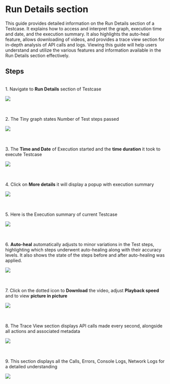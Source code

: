 
# Run Details section

This guide provides detailed information on the Run Details section of a Testcase. It explains how to access and interpret the graph, execution time and date, and the execution summary. It also highlights the auto-heal feature, allows downloading of videos, and provides a trace view section for in-depth analysis of API calls and logs. Viewing this guide will help users understand and utilize the various features and information available in the Run Details section effectively.


## **Steps**

\
1\. Navigate to **Run Details** section of Testcase

![](https://ajeuwbhvhr.cloudimg.io/colony-recorder.s3.amazonaws.com/files/2024-03-07/6dd40b51-6507-4b65-a4f7-b6e510d8e443/ascreenshot.jpeg?tl_px=0,0&br_px=806,450&force_format=png&width=806&wat_scale=71&wat=1&wat_opacity=0.7&wat_gravity=northwest&wat_url=https://colony-recorder.s3.us-west-1.amazonaws.com/images/watermarks/FB923C_standard.png&wat_pad=322,42)

\
\
2\. The Tiny graph states Number of Test steps passed

![](https://ajeuwbhvhr.cloudimg.io/colony-recorder.s3.amazonaws.com/files/2024-03-07/9f360915-76ad-42ad-ab93-96adee2dbd1c/ascreenshot.jpeg?tl_px=0,0&br_px=806,450&force_format=png&width=806&wat_scale=71&wat=1&wat_opacity=0.7&wat_gravity=northwest&wat_url=https://colony-recorder.s3.us-west-1.amazonaws.com/images/watermarks/FB923C_standard.png&wat_pad=105,79)

\
\
3\. The **Time and Date** of Execution started and the **time duration** it took to execute Testcase

![](https://ajeuwbhvhr.cloudimg.io/colony-recorder.s3.amazonaws.com/files/2024-03-07/fc7b9f1b-11ac-476b-a0b7-3f95f9bc5017/ascreenshot.jpeg?tl_px=0,0&br_px=806,450&force_format=png&width=806&wat_scale=71&wat=1&wat_opacity=0.7&wat_gravity=northwest&wat_url=https://colony-recorder.s3.us-west-1.amazonaws.com/images/watermarks/FB923C_standard.png&wat_pad=234,80)

\
\
4\. Click on **More details** it will display a popup with execution summary

![](https://ajeuwbhvhr.cloudimg.io/colony-recorder.s3.amazonaws.com/files/2024-03-07/f488c8fd-ca13-4950-86b5-987ab67c94ad/ascreenshot.jpeg?tl_px=322,0&br_px=1129,450&force_format=png&width=806&wat_scale=71&wat=1&wat_opacity=0.7&wat_gravity=northwest&wat_url=https://colony-recorder.s3.us-west-1.amazonaws.com/images/watermarks/FB923C_standard.png&wat_pad=377,84)

\
\
5\. Here is the Execution summary of current Testcase

![](https://ajeuwbhvhr.cloudimg.io/colony-recorder.s3.amazonaws.com/files/2024-03-07/105a65cc-9d51-4d60-95bf-45bfb9050e19/ascreenshot.jpeg?tl_px=168,0&br_px=1887,912&force_format=png&width=1120.0&wat=1&wat_opacity=0.7&wat_gravity=northwest&wat_url=https://colony-recorder.s3.us-west-1.amazonaws.com/images/watermarks/FB923C_standard.png&wat_pad=524,296)

\
\
6\. **Auto-heal** automatically adjusts to minor variations in the Test steps, highlighting which steps underwent auto-healing along with their accuracy levels. It also shows the state of the steps before and after auto-healing was applied.

![](https://ajeuwbhvhr.cloudimg.io/colony-recorder.s3.amazonaws.com/files/2024-03-07/a610704d-288b-4204-8f51-8658aaf37a50/ascreenshot.jpeg?tl_px=0,0&br_px=1146,640&force_format=png&width=1120.0&wat=1&wat_opacity=0.7&wat_gravity=northwest&wat_url=https://colony-recorder.s3.us-west-1.amazonaws.com/images/watermarks/FB923C_standard.png&wat_pad=288,231)

\
\
7\. Click on the dotted icon to **Download** the video, adjust **Playback speed** and to view **picture in picture**

![](https://ajeuwbhvhr.cloudimg.io/colony-recorder.s3.amazonaws.com/files/2024-03-07/23ce210b-0411-4dff-b480-25e790170a50/user_cropped_screenshot.jpeg?tl_px=82,271&br_px=1229,912&force_format=png&width=1120.0&wat=1&wat_opacity=0.7&wat_gravity=northwest&wat_url=https://colony-recorder.s3.us-west-1.amazonaws.com/images/watermarks/FB923C_standard.png&wat_pad=524,427)

\
\
8\. The Trace View section displays API calls made every second, alongside all actions and associated metadata

![](https://ajeuwbhvhr.cloudimg.io/colony-recorder.s3.amazonaws.com/files/2024-03-07/3daa0e76-5f09-4841-b564-2a3823a2f58d/user_cropped_screenshot.jpeg?tl_px=653,164&br_px=1636,713&force_format=png&width=983&wat_scale=87&wat=1&wat_opacity=0.7&wat_gravity=northwest&wat_url=https://colony-recorder.s3.us-west-1.amazonaws.com/images/watermarks/FB923C_standard.png&wat_pad=459,243)

\
\
9\. This section displays all the Calls, Errors, Console Logs, Network Logs for a detailed understanding

![](https://ajeuwbhvhr.cloudimg.io/colony-recorder.s3.amazonaws.com/files/2024-03-07/19fde925-6327-4e84-be82-b513dd26fa22/user_cropped_screenshot.jpeg?tl_px=626,362&br_px=1609,912&force_format=png&width=983&wat_scale=87&wat=1&wat_opacity=0.7&wat_gravity=northwest&wat_url=https://colony-recorder.s3.us-west-1.amazonaws.com/images/watermarks/FB923C_standard.png&wat_pad=459,458)



